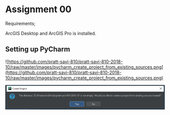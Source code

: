 # Assignment 00

Requirements;

ArcGIS Desktop and ArcGIS Pro is installed.

## Setting up PyCharm

![https://github.com/pratt-savi-810/pratt-savi-810-2018-10/raw/master/images/pycharm_create_project_from_existing_sources.png](https://github.com/pratt-savi-810/pratt-savi-810-2018-10/raw/master/images/pycharm_create_project_from_existing_sources.png)


![../../images/pycharm_create_project_from_existing_sources.png](../../images/pycharm_create_project_from_existing_sources.png)
